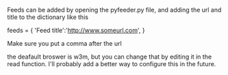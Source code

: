 Feeds can be added by opening the pyfeeder.py file, and adding the url and title to the dictionary like this 

feeds = {
	'Feed title':'http://www.someurl.com',
}

Make sure you put a comma after the url

the deafault broswer is w3m, but you can change that by editing it in the read function. 
I'll probably add a better way to configure this in the future. 

